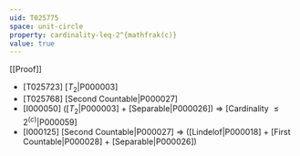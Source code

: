 ```yaml
---
uid: T025775
space: unit-circle
property: cardinality-leq-2^{mathfrak(c)}
value: true
---
```

[[Proof]]

* [T025723] [$T_2$|P000003]
* [T025768] [Second Countable|P000027]
* [I000050] ([$T_2$|P000003] + [Separable|P000026]) => [Cardinality $\leq 2^{\mathfrak(c)}$|P000059]
* [I000125] [Second Countable|P000027] => ([Lindelof|P000018] + [First Countable|P000028] + [Separable|P000026])

